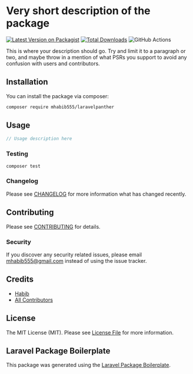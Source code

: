 # Very short description of the package

[![Latest Version on Packagist](https://img.shields.io/packagist/v/mhabib555/laravelpanther.svg?style=flat-square)](https://packagist.org/packages/mhabib555/laravel_panther)
[![Total Downloads](https://img.shields.io/packagist/dt/mhabib555/laravelpanther.svg?style=flat-square)](https://packagist.org/packages/mhabib555/laravel_panther)
![GitHub Actions](https://github.com/mhabib555/laravelpanther/actions/workflows/main.yml/badge.svg)

This is where your description should go. Try and limit it to a paragraph or two, and maybe throw in a mention of what PSRs you support to avoid any confusion with users and contributors.

## Installation

You can install the package via composer:

```bash
composer require mhabib555/laravelpanther
```

## Usage

```php
// Usage description here
```

### Testing

```bash
composer test
```

### Changelog

Please see [CHANGELOG](CHANGELOG.md) for more information what has changed recently.

## Contributing

Please see [CONTRIBUTING](CONTRIBUTING.md) for details.

### Security

If you discover any security related issues, please email mhabib555@gmail.com instead of using the issue tracker.

## Credits

-   [Habib](https://github.com/mhabib555)
-   [All Contributors](../../contributors)

## License

The MIT License (MIT). Please see [License File](LICENSE.md) for more information.

## Laravel Package Boilerplate

This package was generated using the [Laravel Package Boilerplate](https://laravelpackageboilerplate.com).

